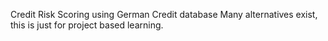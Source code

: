 Credit Risk Scoring using German Credit database
Many alternatives exist, this is just for project based learning.
